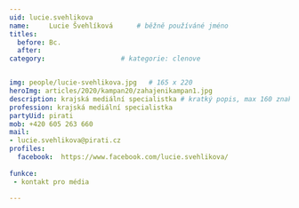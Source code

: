 ```yaml
---
uid: lucie.svehlikova
name:     Lucie Švehlíková  	# běžně používáné jméno
titles:
  before: Bc.
  after:
category:                   # kategorie: clenove


img: people/lucie-svehlikova.jpg   # 165 x 220
heroImg: articles/2020/kampan20/zahajenikampan1.jpg
description: krajská mediální specialistka # kratký popis, max 160 znaků
profession: krajská mediální specialistka
partyUid: pirati
mob: +420 605 263 660
mail:
- lucie.svehlikova@pirati.cz
profiles:
  facebook:  https://www.facebook.com/lucie.svehlikova/
    
funkce:
 - kontakt pro média

---
```

